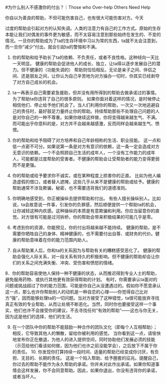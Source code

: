 #﻿为什么别人不感激你的付出？｜Those who Over-help Others Need Help

你自以为善良的帮助，不但可能伤害自己，也有很大可能伤害对方。今天

过度的帮助会引起对方的认知失调。人类的注意力有自己的工作方式。原始的生存本能让我们对偶发的事件更为敏感，而不太容易注意到那些始终在发生的、不变的情况。一旦你的帮助成为了ta的生存环境中习以为常的东西，ta就不太会注意到，而一旦你“减少”付出，就会引起ta的警惕和不满。

1. 你的帮助和给予助长了ta的依赖、不负责任，或者不良性格。这种倾向一天比一天明显。 健康的帮助会促进他人的成长、独立，让ta得以逐步发展自己的潜力。但不健康的（功能失调的） 帮助则恰恰相反。无论是亲子之间、伴侣之间、还是朋友之间，让你认为自己辛苦地为对方操办一切时，你其实已经剥夺了对方自己成长的机会。

2. ta一再表示自己需要紧急援助，但并没有用所得到的帮助去做承诺过的事情。为了帮助ta你违背了自己的很多原则。 如果你面对着这样的情况，是时候停止相信他们、停止给予他们机会了。当人们利用你的帮助，一次又一次地逃避自己的责任时，最好鼓足力量终止你的帮助。持续帮助那些不处理自己问题的人是对你自己的一种不尊重。如果你继续这样做，你将变得越来越生气、不满。而可能出乎你意料的是，对方并不会越来越感激，反而同样会越来越生气、愤恨。

3. 你的帮助和给予阻碍了对方培养和自己年龄相称的生活、职业技能。 这一点和低一点密不可分。如果说第一条是对方有意识的依赖，这一条一定会造成对方无意识的依赖。一个不会照顾自己生活的成年人，一个没有工作能力的成年人，可能都是过度帮助的受害者。不健康的帮助会让受帮助者的能力变得更弱而不是更强。

4. 你的帮助或给予要求你不诚实，或在某种程度上损害你的正直。 比如为他人编造虚假的借口，或者替人遮掩，这些几乎从来不是健康的帮助或给予。健康的帮助通常不涉及欺骗，秘密，也不需要违背我们的道德准则。

5. 你明确地感受到，你正被操纵去提供帮助和付出。 有些人擅长操纵别人。比如说，ta会故意说一件事，引发你的负罪感，然后顺便提供一个帮助ta的机会，让你减轻这种内疚感。这种操纵的本质是有意欺骗和利用。你应当留意你的直觉。对方很有可能是过河拆桥，你的帮助会带来积极结果的可能几乎是零。

6. 考虑到你的资源，你能预见，你的付出将越来越不能持续。 健康的帮助，是不需要你牺牲自己的身体、精神健康的，也不需要付出自尊、或财务的代价。健康的帮助意味着在你的能力范围内助人。

7. 自从帮助某人后，你和ta的关系因为与帮助有关的糟糕感受恶化了。 健康的帮助会强化人际关系，对一段关系有持久的积极影响。但不健康的帮助却会让你们的关系之间充满失衡、冲突、受伤害和愤怒的情绪。

8．你的帮助容易使他人保持一种不健康的状态，从而推迟得到专业人士的帮助，避免服用药物、或执行其他更有效获得帮助的计划。 有时，你需要承认ta面对的问题或挑战超过了你的能力范围，可能是你自己从没遭遇过的。假如你不愿意承认这一点，那么也许你帮助别人的动机是一种自恋的心理——你觉得自己比对方“强”，因而能够处理ta的一切问题。当对方接受了这种错觉，ta很可能放弃寻找真正有效的专业帮助，从而让处境不断恶化。当然，同时你也要接受这样一个事实，他们也许不会接受你的建议，不去寻找任何“有效的帮助”——这也与你无关，因为这是他们的选择，他们的生活。

9. 在一个团队中你的帮助不能鼓励一种合作的团队文化（即每个人互相帮助）；相反，它导致其他人的懒散，留给你被利用的感觉。 当你看到这一点，请愉快地宣布你正在撤退，为他人的进入提供空间，同时协助他们发展必须的技能（示范给他们看该如何做，因为他们也许之前没能学会），之后放下不属于你的责任。 10. 你发现你打算持续一段时间、适量的帮助已经变成你讨厌，有负担、无目的、长期的责任。 这是一个陷入帮助、给予圈套的征兆。提醒自己，你过去的帮助不能作为永久帮助的承诺。你并未对此作出承诺。如果你知道事情会这样发展，你不会同意帮助。因此，如果你退出，你没有违背你的承诺，或者当坏人。

